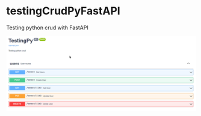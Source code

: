 # testingCrudPyFastAPI
Testing python crud with FastAPI


<p align="center">
  <img src="./img/Crud.png" >
</p>
